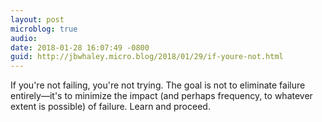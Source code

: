 ```yaml
---
layout: post
microblog: true
audio: 
date: 2018-01-28 16:07:49 -0800
guid: http://jbwhaley.micro.blog/2018/01/29/if-youre-not.html
---
```

If you're not failing, you're not trying. The goal is not to eliminate failure entirely—it's to minimize the impact (and perhaps frequency, to whatever extent is possible) of failure. Learn and proceed.
